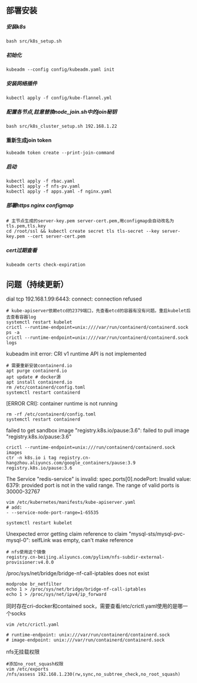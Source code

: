 ## 部署安装
##### 安装k8s
```
bash src/k8s_setup.sh
```

##### 初始化
```
kubeadm --config config/kubeadm.yaml init
```

##### 安装网络插件
```
kubectl apply -f config/kube-flannel.yml
```

##### 配置各节点,註意替換node_join.sh中的join秘钥
```
bash src/k8s_cluster_setup.sh 192.168.1.22
```

#### 重新生成join token
```
kubeadm token create --print-join-command
```

##### 启动
```
kubectl apply -f rbac.yaml 
kubectl apply -f nfs-pv.yaml 
kubectl apply -f apps.yaml -f nginx.yaml
```

##### 部署https nginx configmap
```
# 主节点生成的server-key.pem server-cert.pem,用configmap会自动改名为tls.pem,tls.key
cd /root/ssl && kubectl create secret tls tls-secret --key server-key.pem --cert server-cert.pem
```

##### cert过期查看
```
kubeadm certs check-expiration
```

## 问题（持续更新）

dial tcp 192.168.1.99:6443: connect: connection refused
```
# kube-apiserver依赖etcd的2379端口，先查看etcd的容器有没有问题。重启kubelet后去查看容器log
systemctl restart kubelet
crictl --runtime-endpoint=unix:////var/run/containerd/containerd.sock ps -a
crictl --runtime-endpoint=unix:////var/run/containerd/containerd.sock logs 
```

kubeadm init error: CRI v1 runtime API is not implemented  
```
# 需要重新安装containerd.io
apt purge containerd.io
apt update # docker源
apt install containerd.io
rm /etc/containerd/config.toml
systemctl restart containerd
```

[ERROR CRI]: container runtime is not running
```
rm -rf /etc/containerd/config.toml
systemctl restart containerd
```

failed to get sandbox image \"registry.k8s.io/pause:3.6\": failed to pull image \"registry.k8s.io/pause:3.6\"
```
crictl --runtime-endpoint=unix:///run/containerd/containerd.sock images
ctr -n k8s.io i tag registry.cn-hangzhou.aliyuncs.com/google_containers/pause:3.9 registry.k8s.io/pause:3.6
```

The Service "redis-service" is invalid: spec.ports[0].nodePort: Invalid value: 6379: provided port is not in the valid range. The range of valid ports is 30000-32767
```
vim /etc/kubernetes/manifests/kube-apiserver.yaml 
# add:
- --service-node-port-range=1-65535

systemctl restart kubelet
```

Unexpected error getting claim reference to claim "mysql-sts/mysql-pvc-mysql-0": selfLink was empty, can't make reference
```
# nfs使用这个镜像
registry.cn-beijing.aliyuncs.com/pylixm/nfs-subdir-external-provisioner:v4.0.0
```

/proc/sys/net/bridge/bridge-nf-call-iptables does not exist
```
modprobe br_netfilter
echo 1 > /proc/sys/net/bridge/bridge-nf-call-iptables
echo 1 > /proc/sys/net/ipv4/ip_forward
```

同时存在cri-docker和contained sock，需要查看/etc/crictl.yaml使用的是哪一个socks
```
vim /etc/crictl.yaml

# runtime-endpoint: unix:///var/run/containerd/containerd.sock
# image-endpoint: unix:///var/run/containerd/containerd.sock
```

nfs无挂载权限
```
#添加no_root_squash权限
vim /etc/exports
/nfs/assess 192.168.1.230(rw,sync,no_subtree_check,no_root_squash)
```